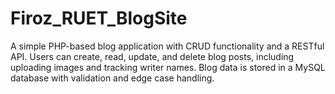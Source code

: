# Firoz_RUET_BlogSite
A simple PHP-based blog application with CRUD functionality and a RESTful API. Users can create, read, update, and delete blog posts, including uploading images and tracking writer names. Blog data is stored in a MySQL database with validation and edge case handling.
